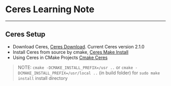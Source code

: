 # Ceres Learning Note
 ---

## Ceres Setup

 - Download Ceres, [Ceres Download]. Current Ceres version 2.1.0
 - Install Ceres from source by cmake, [Ceres Make Install]
 - Using Ceres in CMake Projects [Cmake Ceres]
 
 > NOTE: `cmake -DCMAKE_INSTALL_PREFIX=/usr ..` or `cmake -DCMAKE_INSTALL_PREFIX=/usr/local ..`  (in build folder) for `sudo make install` install directory







 [Ceres Download]:<https://ceres-solver.googlesource.com/ceres-solver/>
 [Ceres Make Install]:<http://ceres-solver.org/installation.html#linux>
 [Cmake Ceres]:<http://ceres-solver.org/installation.html#using-ceres-with-cmake>